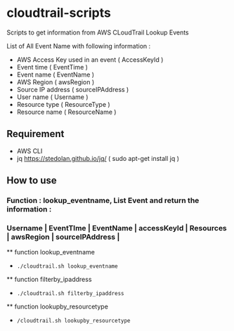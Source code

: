 # cloudtrail-scripts
Scripts to get information from AWS CLoudTrail Lookup Events

List of All Event Name with following information :
 - AWS Access Key used in an event ( AccessKeyId )
 - Event time ( EventTime )
 - Event name ( EventName )
 - AWS Region ( awsRegion )
 - Source IP address ( sourceIPAddress )
 - User name ( Username )
 - Resource type ( ResourceType )
 - Resource name ( ResourceName )

## Requirement
  * AWS CLI 
  * jq https://stedolan.github.io/jq/ ( sudo apt-get install jq )

## How to use 
### Function : lookup_eventname, List Event and return the information : 
### Username | EventTIme | EventName | accessKeyId | Resources | awsRegion | sourceIPAddress |

** function lookup_eventname
* ```./cloudtrail.sh lookup_eventname```

** function filterby_ipaddress
* ```./cloudtrail.sh filterby_ipaddress```

** function lookupby_resourcetype
* ```/cloudtrail.sh lookupby_resourcetype```
